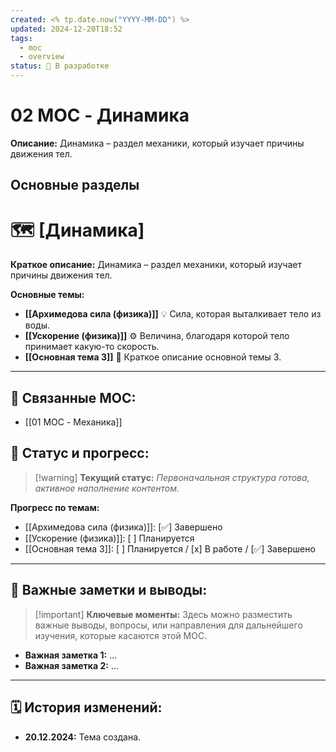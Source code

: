 ```yaml
---
created: <% tp.date.now("YYYY-MM-DD") %>
updated: 2024-12-20T18:52
tags:
  - moc
  - overview
status: 🚧 В разработке
---
```


#  02 MOC - Динамика

**Описание:** Динамика – раздел механики, который изучает причины движения тел.

## Основные разделы
# 🗺️ **[Динамика]**

**Краткое описание:**  Динамика – раздел механики, который изучает причины движения тел.

**Основные темы:**

- **[[Архимедова сила (физика)]]** 💡  Сила, которая выталкивает тело из воды.
- **[[Ускорение (физика)]]** ⚙️ Величина, благодаря которой тело принимает какую-то скорость. 
- **[[Основная тема 3]]**  🎯  Краткое описание основной темы 3.

---

## 🔗 **Связанные MOC:**

- [[01 MOC - Механика]]

## 🚦 **Статус и прогресс:**

> [!warning] **Текущий статус:** *Первоначальная структура готова, активное наполнение контентом.*

**Прогресс по темам:**

- [[Архимедова сила (физика)]]:  [✅] Завершено
- [[Ускорение (физика)]]:  [ ] Планируется 
- [[Основная тема 3]]:  [ ] Планируется / [x] В работе / [✅] Завершено

---

## 📌 **Важные заметки и выводы:**

> [!important] **Ключевые моменты:** Здесь можно разместить важные выводы, вопросы, или направления для дальнейшего изучения, которые касаются этой MOC.

- **Важная заметка 1:** ...
- **Важная заметка 2:** ...

---

## 🗓️ **История изменений:**

- **20.12.2024:**  Тема создана.

